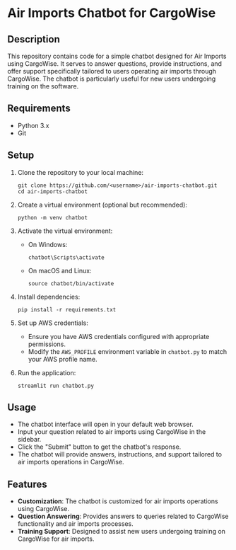 # Air Imports Chatbot for CargoWise

## Description
This repository contains code for a simple chatbot designed for Air Imports using CargoWise. It serves to answer questions, provide instructions, and offer support specifically tailored to users operating air imports through CargoWise. The chatbot is particularly useful for new users undergoing training on the software.

## Requirements
- Python 3.x
- Git

## Setup
1. Clone the repository to your local machine:
    ```shell
    git clone https://github.com/<username>/air-imports-chatbot.git
    cd air-imports-chatbot
    ```

2. Create a virtual environment (optional but recommended):
    ```shell
    python -m venv chatbot
    ```

3. Activate the virtual environment:
    - On Windows:
        ```shell
        chatbot\Scripts\activate
        ```
    - On macOS and Linux:
        ```shell
        source chatbot/bin/activate
        ```

4. Install dependencies:
    ```shell
    pip install -r requirements.txt
    ```

5. Set up AWS credentials:
    - Ensure you have AWS credentials configured with appropriate permissions.
    - Modify the `AWS_PROFILE` environment variable in `chatbot.py` to match your AWS profile name.

6. Run the application:
    ```shell
    streamlit run chatbot.py
    ```

## Usage
- The chatbot interface will open in your default web browser.
- Input your question related to air imports using CargoWise in the sidebar.
- Click the "Submit" button to get the chatbot's response.
- The chatbot will provide answers, instructions, and support tailored to air imports operations in CargoWise.

## Features
- **Customization**: The chatbot is customized for air imports operations using CargoWise.
- **Question Answering**: Provides answers to queries related to CargoWise functionality and air imports processes.
- **Training Support**: Designed to assist new users undergoing training on CargoWise for air imports.


